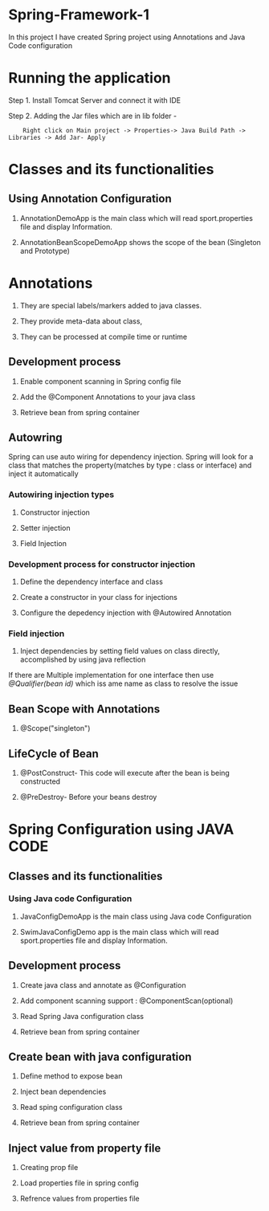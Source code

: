 # Spring-Framework-1

In this project I have created Spring project using Annotations and Java Code configuration

# Running the application

Step 1. Install Tomcat Server and connect it with IDE

Step 2. Adding the Jar files which are in lib folder -

        Right click on Main project -> Properties-> Java Build Path -> Libraries -> Add Jar- Apply
        
# Classes and its functionalities

## Using Annotation Configuration

1. AnnotationDemoApp is the main class which will read sport.properties file and display Information.

2. AnnotationBeanScopeDemoApp shows the scope of the bean (Singleton and Prototype)

# Annotations

1. They are special labels/markers added to java classes. 
 
2. They provide meta-data about class, 
 
3. They can be processed at compile time or runtime

## Development process

1. Enable component scanning in Spring config file

2. Add the @Component Annotations to your java class

3. Retrieve bean from spring container

## Autowring
Spring can use auto wiring for dependency injection. Spring will look for a class that matches the property(matches by type : class or interface) and inject it automatically

### Autowiring injection types

1. Constructor injection

2. Setter injection

3. Field Injection

### Development process for constructor injection 

1. Define the dependency interface and class

2. Create a constructor in your class for injections

3. Configure the depedency injection with @Autowired Annotation
 
### Field injection

1. Inject dependencies by setting field values on class directly, accomplished by using java reflection

If there are Multiple implementation for one interface then use *@Qualifier(bean id)* which iss ame name as class to resolve the issue

## Bean Scope with Annotations

1. @Scope("singleton")

## LifeCycle of Bean

1. @PostConstruct- This code will execute after the bean is being constructed

2. @PreDestroy- Before your beans destroy

# Spring Configuration using JAVA CODE

## Classes and its functionalities

### Using Java code Configuration

1. JavaConfigDemoApp is the main class using Java code Configuration

2. SwimJavaConfigDemo app is the main class which will read sport.properties file and display Information.


## Development process

1. Create java class and annotate as @Configuration

2. Add component scanning support : @ComponentScan(optional)

3. Read Spring Java configuration class

4. Retrieve bean from spring container

## Create bean with java configuration

1. Define method to expose bean

2. Inject bean dependencies

3. Read sping configuration class

4. Retrieve bean from spring container

## Inject value from property file

1. Creating prop file

2. Load properties file in spring config

3. Refrence values from properties file
